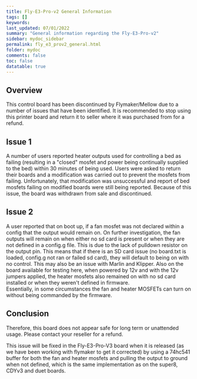 ```yaml
---
title: Fly-E3-Pro-v2 General Information
tags: []
keywords: 
last_updated: 07/01/2022
summary: "General information regarding the Fly-E3-Pro-v2"
sidebar: mydoc_sidebar
permalink: fly_e3_prov2_general.html
folder: mydoc
comments: false
toc: false
datatable: true
---
```


## Overview

This control board has been discontinued by Flymaker/Mellow due to a number of issues that have been identified. It is recommended to stop using this printer board and return it to seller where it was purchased from for a refund.

## Issue 1

A number of users reported heater outputs used for controlling a bed as failing (resulting in a "closed" mosfet and power being continually supplied to the bed) within 30 minutes of being used. Users were asked to return their boards and a modification was carried out to prevent the mosfets from failing. Unfortunately, that modification was unsuccessful and report of bed mosfets failing on modified boards were still being reported. Because of this issue, the board was withdrawn from sale and discontinued.

## Issue 2

A user reported that on boot up, if a fan mosfet was not declared within a config that the output would remain on. On further investigation, the fan outputs will remain on when either no sd card is present or when they are not defined in a config.g file. This is due to the lack of pulldown resistor on the output pin. This means that if there is an SD card issue (no board.txt is loaded, config.g not ran or failed sd card), they will default to being on with no control. This may also be an issue with Marlin and Klipper.
Also on the board available for testing here, when powered by 12v and with the 12v jumpers applied, the heater mosfets also remained on with no sd card installed or when they weren't defined in firmware.  
Essentially, in some circumstances the fan and heater MOSFETs can turn on without being commanded by the firmware.

## Conclusion

Therefore, this board does not appear safe for long term or unattended usage. Please contact your reseller for a refund.  

This issue will be fixed in the Fly-E3-Pro-V3 board when it is released (as we have been working with flymaker to get it corrected) by using a 74hc541 buffer for both the fan and heater mosfets and pulling the output to ground when not defined, which is the same implementation as on the super8, CDYv3 and duet boards.
